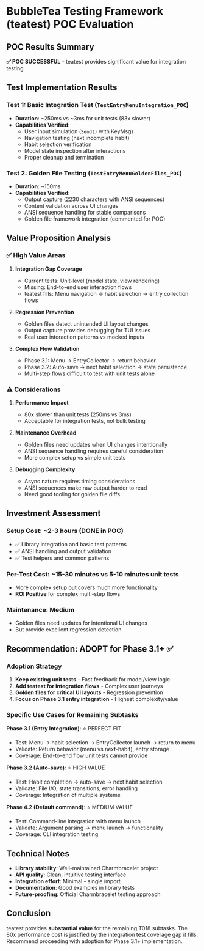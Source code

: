 # BubbleTea Testing Framework (teatest) POC Evaluation

## POC Results Summary

**✅ POC SUCCESSFUL** - teatest provides significant value for integration testing

## Test Implementation Results

### Test 1: Basic Integration Test (`TestEntryMenuIntegration_POC`)
- **Duration**: ~250ms vs ~3ms for unit tests (83x slower)
- **Capabilities Verified**:
  - User input simulation (`Send()` with KeyMsg)
  - Navigation testing (next incomplete habit)
  - Habit selection verification
  - Model state inspection after interactions
  - Proper cleanup and termination

### Test 2: Golden File Testing (`TestEntryMenuGoldenFiles_POC`) 
- **Duration**: ~150ms
- **Capabilities Verified**:
  - Output capture (2230 characters with ANSI sequences)
  - Content validation across UI changes
  - ANSI sequence handling for stable comparisons
  - Golden file framework integration (commented for POC)

## Value Proposition Analysis

### ✅ High Value Areas

1. **Integration Gap Coverage**
   - Current tests: Unit-level (model state, view rendering)
   - Missing: End-to-end user interaction flows
   - teatest fills: Menu navigation → habit selection → entry collection flows

2. **Regression Prevention**
   - Golden files detect unintended UI layout changes
   - Output capture provides debugging for TUI issues
   - Real user interaction patterns vs mocked inputs

3. **Complex Flow Validation**
   - Phase 3.1: Menu → EntryCollector → return behavior
   - Phase 3.2: Auto-save → next habit selection → state persistence
   - Multi-step flows difficult to test with unit tests alone

### ⚠️ Considerations

1. **Performance Impact**
   - 80x slower than unit tests (250ms vs 3ms)
   - Acceptable for integration tests, not bulk testing

2. **Maintenance Overhead**
   - Golden files need updates when UI changes intentionally
   - ANSI sequence handling requires careful consideration
   - More complex setup vs simple unit tests

3. **Debugging Complexity**
   - Async nature requires timing considerations
   - ANSI sequences make raw output harder to read
   - Need good tooling for golden file diffs

## Investment Assessment

### Setup Cost: ~2-3 hours (DONE in POC)
- ✅ Library integration and basic test patterns
- ✅ ANSI handling and output validation
- ✅ Test helpers and common patterns

### Per-Test Cost: ~15-30 minutes vs 5-10 minutes unit tests
- More complex setup but covers much more functionality
- **ROI Positive** for complex multi-step flows

### Maintenance: Medium
- Golden files need updates for intentional UI changes
- But provide excellent regression detection

## Recommendation: ADOPT for Phase 3.1+ ✅

### Adoption Strategy
1. **Keep existing unit tests** - Fast feedback for model/view logic
2. **Add teatest for integration flows** - Complex user journeys
3. **Golden files for critical UI layouts** - Regression prevention
4. **Focus on Phase 3.1 entry integration** - Highest complexity/value

### Specific Use Cases for Remaining Subtasks

**Phase 3.1 (Entry Integration)**: ⭐ PERFECT FIT
- Test: Menu → habit selection → EntryCollector launch → return to menu
- Validate: Return behavior (menu vs next-habit), entry storage
- Coverage: End-to-end flow unit tests cannot provide

**Phase 3.2 (Auto-save)**: ⭐ HIGH VALUE  
- Test: Habit completion → auto-save → next habit selection
- Validate: File I/O, state transitions, error handling
- Coverage: Integration of multiple systems

**Phase 4.2 (Default command)**: ⭐ MEDIUM VALUE
- Test: Command-line integration with menu launch
- Validate: Argument parsing → menu launch → functionality
- Coverage: CLI integration testing

## Technical Notes

- **Library stability**: Well-maintained Charmbracelet project
- **API quality**: Clean, intuitive testing interface  
- **Integration effort**: Minimal - single import
- **Documentation**: Good examples in library tests
- **Future-proofing**: Official Charmbracelet testing approach

## Conclusion

teatest provides **substantial value** for the remaining T018 subtasks. The 80x performance cost is justified by the integration test coverage gap it fills. Recommend proceeding with adoption for Phase 3.1+ implementation.